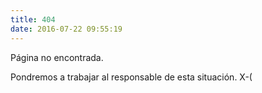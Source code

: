 ```yaml
---
title: 404
date: 2016-07-22 09:55:19
---
```

Página no encontrada.

Pondremos a trabajar al responsable de esta situación. X-(